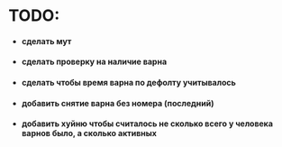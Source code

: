 # TODO:
- #### **сделать мут** 
- #### **сделать проверку на наличие варна** 
- #### **сделать чтобы время варна по дефолту учитывалось**  
- #### **добавить снятие варна без номера (последний)** 
- #### **добавить хуйню чтобы считалось не сколько всего у человека варнов было, а сколько активных** 
